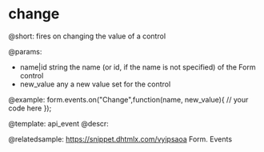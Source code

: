 change
=============

@short:
fires on changing the value of a control

@params:
- name|id			string		the name (or id, if the name is not specified) of the Form control
- new_value		any			a new value set for the control


@example:
form.events.on("Change",function(name, new_value){
	// your code here
});


@template: api_event
@descr:


@relatedsample: https://snippet.dhtmlx.com/vyipsaoa	Form. Events

